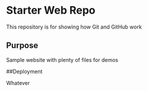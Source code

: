# Starter Web Repo

This repository is for showing how Git and GitHub work

## Purpose

Sample website with plenty of files for demos

##Deployment

Whatever